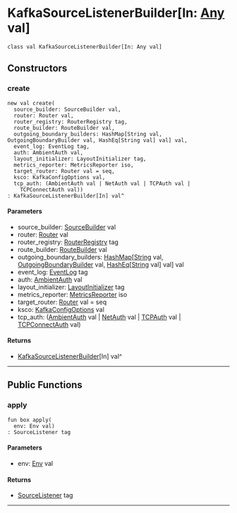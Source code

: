 # KafkaSourceListenerBuilder\[In: [Any](builtin-Any) val\]

```pony
class val KafkaSourceListenerBuilder[In: Any val]
```

## Constructors

### create

```pony
new val create(
  source_builder: SourceBuilder val,
  router: Router val,
  router_registry: RouterRegistry tag,
  route_builder: RouteBuilder val,
  outgoing_boundary_builders: HashMap[String val, OutgoingBoundaryBuilder val, HashEq[String val] val] val,
  event_log: EventLog tag,
  auth: AmbientAuth val,
  layout_initializer: LayoutInitializer tag,
  metrics_reporter: MetricsReporter iso,
  target_router: Router val = seq,
  ksco: KafkaConfigOptions val,
  tcp_auth: (AmbientAuth val | NetAuth val | TCPAuth val | 
    TCPConnectAuth val))
: KafkaSourceListenerBuilder[In] val^
```
#### Parameters

*   source_builder: [SourceBuilder](wallaroo-core-source-SourceBuilder) val
*   router: [Router](wallaroo-core-topology-Router) val
*   router_registry: [RouterRegistry](wallaroo-ent-router_registry-RouterRegistry) tag
*   route_builder: [RouteBuilder](wallaroo-core-routing-RouteBuilder) val
*   outgoing_boundary_builders: [HashMap](collections-HashMap)\[[String](builtin-String) val, [OutgoingBoundaryBuilder](wallaroo-core-boundary-OutgoingBoundaryBuilder) val, [HashEq](collections-HashEq)\[[String](builtin-String) val\] val\] val
*   event_log: [EventLog](wallaroo-ent-recovery-EventLog) tag
*   auth: [AmbientAuth](builtin-AmbientAuth) val
*   layout_initializer: [LayoutInitializer](wallaroo-core-initialization-LayoutInitializer) tag
*   metrics_reporter: [MetricsReporter](wallaroo-core-metrics-MetricsReporter) iso
*   target_router: [Router](wallaroo-core-topology-Router) val = seq
*   ksco: [KafkaConfigOptions](pony-kafka-KafkaConfigOptions) val
*   tcp_auth: ([AmbientAuth](builtin-AmbientAuth) val | [NetAuth](net-NetAuth) val | [TCPAuth](net-TCPAuth) val | 
    [TCPConnectAuth](net-TCPConnectAuth) val)

#### Returns

* [KafkaSourceListenerBuilder](wallaroo-core-source-kafka_source-KafkaSourceListenerBuilder)\[In\] val^

---

## Public Functions

### apply

```pony
fun box apply(
  env: Env val)
: SourceListener tag
```
#### Parameters

*   env: [Env](builtin-Env) val

#### Returns

* [SourceListener](wallaroo-core-source-SourceListener) tag

---

